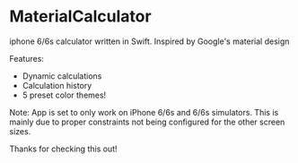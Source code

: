 # MaterialCalculator
iphone 6/6s calculator written in Swift. Inspired by Google's material design 

Features:
- Dynamic calculations
- Calculation history 
- 5 preset color themes!

Note: App is set to only work on iPhone 6/6s and 6/6s simulators. This is mainly due to proper constraints not being configured for the other screen sizes.

Thanks for checking this out!
